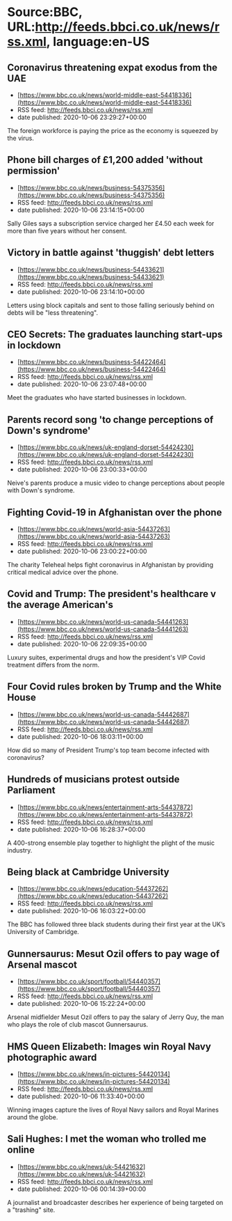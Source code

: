 # Source:BBC, URL:http://feeds.bbci.co.uk/news/rss.xml, language:en-US

## Coronavirus threatening expat exodus from the UAE
 - [https://www.bbc.co.uk/news/world-middle-east-54418336](https://www.bbc.co.uk/news/world-middle-east-54418336)
 - RSS feed: http://feeds.bbci.co.uk/news/rss.xml
 - date published: 2020-10-06 23:29:27+00:00

The foreign workforce is paying the price as the economy is squeezed by the virus.

## Phone bill charges of £1,200 added 'without permission'
 - [https://www.bbc.co.uk/news/business-54375356](https://www.bbc.co.uk/news/business-54375356)
 - RSS feed: http://feeds.bbci.co.uk/news/rss.xml
 - date published: 2020-10-06 23:14:15+00:00

Sally Giles says a subscription service charged her £4.50 each week for more than five years without her consent.

## Victory in battle against 'thuggish' debt letters
 - [https://www.bbc.co.uk/news/business-54433621](https://www.bbc.co.uk/news/business-54433621)
 - RSS feed: http://feeds.bbci.co.uk/news/rss.xml
 - date published: 2020-10-06 23:14:10+00:00

Letters using block capitals and sent to those falling seriously behind on debts will be "less threatening".

## CEO Secrets: The graduates launching start-ups in lockdown
 - [https://www.bbc.co.uk/news/business-54422464](https://www.bbc.co.uk/news/business-54422464)
 - RSS feed: http://feeds.bbci.co.uk/news/rss.xml
 - date published: 2020-10-06 23:07:48+00:00

Meet the graduates who have started businesses in lockdown.

## Parents record song 'to change perceptions of Down's syndrome'
 - [https://www.bbc.co.uk/news/uk-england-dorset-54424230](https://www.bbc.co.uk/news/uk-england-dorset-54424230)
 - RSS feed: http://feeds.bbci.co.uk/news/rss.xml
 - date published: 2020-10-06 23:00:33+00:00

Neive's parents produce a music video to change perceptions about people with Down's syndrome.

## Fighting Covid-19 in Afghanistan over the phone
 - [https://www.bbc.co.uk/news/world-asia-54437263](https://www.bbc.co.uk/news/world-asia-54437263)
 - RSS feed: http://feeds.bbci.co.uk/news/rss.xml
 - date published: 2020-10-06 23:00:22+00:00

The charity Teleheal helps fight coronavirus in Afghanistan by providing critical medical advice over the phone.

## Covid and Trump: The president's healthcare v the average American's
 - [https://www.bbc.co.uk/news/world-us-canada-54441263](https://www.bbc.co.uk/news/world-us-canada-54441263)
 - RSS feed: http://feeds.bbci.co.uk/news/rss.xml
 - date published: 2020-10-06 22:09:35+00:00

Luxury suites, experimental drugs and how the president's VIP Covid treatment differs from the norm.

## Four Covid rules broken by Trump and the White House
 - [https://www.bbc.co.uk/news/world-us-canada-54442687](https://www.bbc.co.uk/news/world-us-canada-54442687)
 - RSS feed: http://feeds.bbci.co.uk/news/rss.xml
 - date published: 2020-10-06 18:03:11+00:00

How did so many of President Trump's top team become infected with coronavirus?

## Hundreds of musicians protest outside Parliament
 - [https://www.bbc.co.uk/news/entertainment-arts-54437872](https://www.bbc.co.uk/news/entertainment-arts-54437872)
 - RSS feed: http://feeds.bbci.co.uk/news/rss.xml
 - date published: 2020-10-06 16:28:37+00:00

A 400-strong ensemble play together to highlight the plight of the music industry.

## Being black at Cambridge University
 - [https://www.bbc.co.uk/news/education-54437262](https://www.bbc.co.uk/news/education-54437262)
 - RSS feed: http://feeds.bbci.co.uk/news/rss.xml
 - date published: 2020-10-06 16:03:22+00:00

The BBC has followed three black students during their first year at the UK’s University of Cambridge.

## Gunnersaurus: Mesut Ozil offers to pay wage of Arsenal mascot
 - [https://www.bbc.co.uk/sport/football/54440357](https://www.bbc.co.uk/sport/football/54440357)
 - RSS feed: http://feeds.bbci.co.uk/news/rss.xml
 - date published: 2020-10-06 15:22:24+00:00

Arsenal midfielder Mesut Ozil offers to pay the salary of Jerry Quy, the man who plays the role of club mascot Gunnersaurus.

## HMS Queen Elizabeth: Images win Royal Navy photographic award
 - [https://www.bbc.co.uk/news/in-pictures-54420134](https://www.bbc.co.uk/news/in-pictures-54420134)
 - RSS feed: http://feeds.bbci.co.uk/news/rss.xml
 - date published: 2020-10-06 11:33:40+00:00

Winning images capture the lives of Royal Navy sailors and Royal Marines around the globe.

## Sali Hughes: I met the woman who trolled me online
 - [https://www.bbc.co.uk/news/uk-54421632](https://www.bbc.co.uk/news/uk-54421632)
 - RSS feed: http://feeds.bbci.co.uk/news/rss.xml
 - date published: 2020-10-06 00:14:39+00:00

A journalist and broadcaster describes her experience of being targeted on a "trashing" site.

